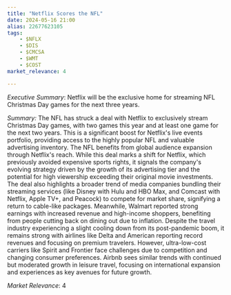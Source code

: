 ```yaml
---
title: "Netflix Scores the NFL"
date: 2024-05-16 21:00
alias: 22677623105
tags:
    - $NFLX
    - $DIS
    - $CMCSA
    - $WMT
    - $COST
market_relevance: 4

---
```

*Executive Summary*: Netflix will be the exclusive home for streaming NFL Christmas Day games for the next three years.


*Summary:*
The NFL has struck a deal with Netflix to exclusively stream Christmas Day games, with two games this year and at least one game for the next two years. This is a significant boost for Netflix's live events portfolio, providing access to the highly popular NFL and valuable advertising inventory. The NFL benefits from global audience expansion through Netflix's reach. While this deal marks a shift for Netflix, which previously avoided expensive sports rights, it signals the company's evolving strategy driven by the growth of its advertising tier and the potential for high viewership exceeding their original movie investments. The deal also highlights a broader trend of media companies bundling their streaming services (like Disney with Hulu and HBO Max, and Comcast with Netflix, Apple TV+, and Peacock) to compete for market share, signifying a return to cable-like packages. Meanwhile, Walmart reported strong earnings with increased revenue and high-income shoppers, benefiting from people cutting back on dining out due to inflation. Despite the travel industry experiencing a slight cooling down from its post-pandemic boom, it remains strong with airlines like Delta and American reporting record revenues and focusing on premium travelers. However, ultra-low-cost carriers like Spirit and Frontier face challenges due to competition and changing consumer preferences. Airbnb sees similar trends with continued but moderated growth in leisure travel, focusing on international expansion and experiences as key avenues for future growth.



*Market Relevance*: 4
  